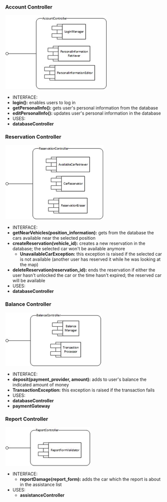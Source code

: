 
### Account Controller
![AccountController](https://github.com/StefanoBoriero/PowerEnjoy_Boriero_Brunitti/blob/master/DesignDocument/Components/Images/AccountController.jpg "AccountController")
* INTERFACE:
 * __login():__ enables users to log in  
 * __getPersonalInfo():__ gets user's personal information from the database  
 * __editPersonalInfo():__ updates user's personal information in the database  
* USES:
 * __databaseController__  
 
### Reservation Controller
![ReservationController](https://github.com/StefanoBoriero/PowerEnjoy_Boriero_Brunitti/blob/master/DesignDocument/Components/Images/ReservationController.jpg "ReservationController")  
* INTERFACE:
 * __getNearVehicles(position_information):__ gets from the database the cars available near the selected position  
 * __createReservation(vehicle_id):__ creates a new reservation in the database; the selected car won't be available anymore
   * __UnavailableCarException:__ this exception is raised if the selected car is not available (another user has reserved it while he was looking at the map)  
 * __deleteReservation(reservation_id):__ ends the reservation if either the user hasn't unlocked the car or the time hasn't expired; the reserved car will be available  
* USES:
 * __databaseController__  

### Balance Controller  
![BalanceController](https://github.com/StefanoBoriero/PowerEnjoy_Boriero_Brunitti/blob/master/DesignDocument/Components/Images/BalanceController.jpg "BalanceController")  
* INTERFACE:
 * __deposit(payment_provider, amount):__ adds to user's balance the indicated amount of money  
  * __TransactionException:__ this exception is raised if the transaction fails
* USES: 
 * __databaseController__  
 * __paymentGateway__  
 
### Report Controller  
![ReportController](https://github.com/StefanoBoriero/PowerEnjoy_Boriero_Brunitti/blob/master/DesignDocument/Components/Images/ReportController.jpg "ReportController")  
* INTERFACE:
  * __reportDamage(report_form):__ adds the car which the report is about in the assistance list  
* USES:
  * __assistanceController__
